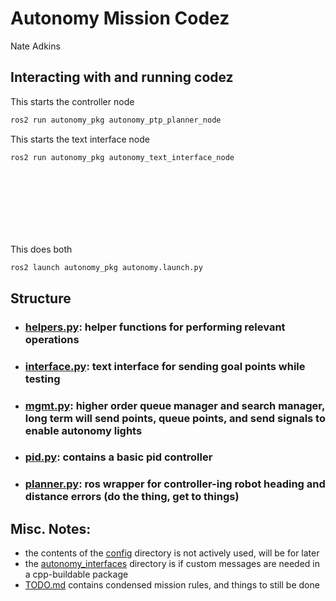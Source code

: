 # Autonomy Mission Codez
Nate Adkins

## Interacting with and running codez

This starts the controller node

```bash
ros2 run autonomy_pkg autonomy_ptp_planner_node
```
This starts the text interface node

```bash
ros2 run autonomy_pkg autonomy_text_interface_node
```
<br>
<br>
<br>
<br>
<br>
<br>

This does both

```bash
ros2 launch autonomy_pkg autonomy.launch.py
```

## Structure

- ### [helpers.py](src/autonomy/autonomy_pkg/autonomy_pkg/helpers.py): helper functions for performing relevant operations
- ### [interface.py](src/autonomy/autonomy_pkg/autonomy_pkg/interface.py): text interface for sending goal points while testing
- ### [mgmt.py](src/autonomy/autonomy_pkg/autonomy_pkg/mgmt.py): higher order queue manager and search manager, long term will send points, queue points, and send signals to enable autonomy lights
- ### [pid.py](src/autonomy/autonomy_pkg/autonomy_pkg/pid.py): contains a basic pid controller
- ### [planner.py](src/autonomy/autonomy_pkg/autonomy_pkg/planner.py): ros wrapper for controller-ing robot heading and distance errors (do the thing, get to things)


## Misc. Notes:
- the contents of the [config](src/autonomy/autonomy_pkg/config) directory is not actively used, will be for later 
- the [autonomy_interfaces](src/autonomy/autonomy_interfaces) directory is if custom messages are needed in a cpp-buildable package
- [TODO.md](src/autonomy/TODO.md) contains condensed mission rules, and things to still be done 
